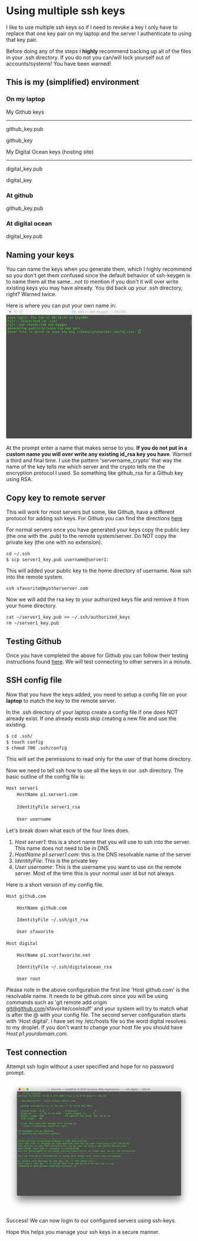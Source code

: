 
# Using multiple ssh keys

I like to use multiple ssh keys so if I need to revoke a key I only have to replace that one key pair on my laptop and the server I authenticate to using that key pair.

Before doing any of the steps I <strong>highly</strong> recommend backing up all of the files in your .ssh directory. If you do not you can/will lock yourself out of accounts/systems! You have been warned!


## This is my (simplified) environment


### On my laptop  
My Github keys         
***
github_key.pub

github_key


My Digital Ocean keys (hosting site)
***
digital_key.pub

digital_key

### At github
github_key.pub

### At digital ocean
digital_key.pub

## Naming your keys

You can name the keys when you generate them, which I highly recommend so you don't get them confused since the default behavior of ssh-keygen is to name them all the same...not to mention if you don't it will over write existing keys you may have already. You did back up your .ssh directory, right? Warned twice.

Here is where you can put your own name in:
![Key Name](https://github.com/sfavorite/ssh_multi_keys/blob/master/images/ssh_key_name.jpg)

At the prompt enter a name that makes sense to you. <strong>If you do not put in a custom name you will over write any existing id_rsa key you have</strong>. Warned a third and final time. I use the pattern 'servername_crypto' that way the name of the key tells me which server and the crypto tells me the encryption protocol I used. So something like github_rsa for a Github key using RSA.

## Copy key to remote server

This will work for most servers but some, like Github, have a different protocol
for adding ssh keys. For Github you can find the directions [here](https://help.github.com/articles/adding-a-new-ssh-key-to-your-github-account/)

For normal servers once you have generated your keys copy the public key (the one with the .pub) to the remote system/server. Do NOT copy the private key (the one with no extension).

```
cd ~/.ssh
$ scp server1_key.pub username@server1:
```

This will added your public key to the home directory of username. Now ssh into the remote system.

```
ssh sfavorite@myotherserver.com
```

Now we will add the rsa key to your authorized keys file and remove it from your home directory.

```
cat ~/server1_key.pub >> ~/.ssh/authorized_keys
rm ~/server1_key.pub
```

## Testing Github

Once you have completed the above for Github you can follow their testing instructions
found [here](https://help.github.com/articles/testing-your-ssh-connection/). We will test connecting to other servers in a minute.

## SSH config file

Now that you have the keys added, you need to setup a config file on your <strong>laptop</strong> to match the key to the remote server.

In the .ssh directory of your laptop create a config file if one does NOT already exist. If one already exists skip creating a new file and use the existing.

```
$ cd .ssh/
$ touch config
$ chmod 700 .ssh/config
```

This will set the permissions to read only for the user of that home directory.

Now we need to tell ssh how to use all the keys in our .ssh directory. The basic outline of the config file is:

```bash
Host server1
    HostName p1.server1.com

    IdentityFile server1_rsa

    User username
```
Let's break down what each of the four lines does.

1. *Host server1*: this is a short name that you will use to ssh into the server. This name does not need to be in DNS
2. *HostName p1.server1.com*: this is the DNS resolvable name of the server
3. *IdentityFile*: This is the private key
4. *User username*: This is the username you want to use on the remote server. Most of the time this is your normal user id but not always.

Here is a short version of my config file.

```
Host github.com

    HostName github.com

    IdentityFile ~/.ssh/git_rsa

    User sfavorite

Host digital

    HostName p1.scotfavorite.net

    IdentityFile ~/.ssh/digitalocean_rsa

    User root
```

Please note in the above configuration the first line 'Host github.com' is the resolvable name. It needs to be github.com since you will be using commands such as 'git remote add origin git@github.com/sfavorite/coolstuff' and your system will try to match what is after the @ with your config file. The second server configuration starts with 'Host digital'. I have set my /etc/hosts file so the word digital resolves to my droplet. If you don't want to change your host file you should have *Host p1.yourdomain.com*.


## Test connection

Attempt ssh login without a user specified and hope for no password prompt.

![Test Login](https://github.com/sfavorite/ssh_multi_keys/blob/master/images/testing_login.jpg)

Success! We can now login to our configured servers using ssh-keys.

Hope this helps you manage your ssh keys in a secure manner.
